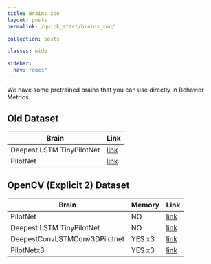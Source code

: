 ```yaml
---
title: Brains zoo
layout: posts
permalink: /quick_start/brains_zoo/

collection: posts

classes: wide

sidebar:
  nav: "docs"
---
```


We have some pretrained brains that you can use directly in Behavior Metrics.


## Old Dataset

| Brain | Link |
| ------ | ----------- |
| Deepest LSTM TinyPilotNet  | [link](https://drive.google.com/file/d/1Tzen7fSIs3hh9xir2J-NSu0XaVEmdewc/view?usp=sharing)  |
| PilotNet  | [link](https://drive.google.com/file/d/1CWVEKNqUPLvZ6L0nKzmonzLRa7i-lHUy/view?usp=sharing)       |

## OpenCV (Explicit 2) Dataset

| Brain | Memory | Link |
| ------ | ----------- | ------ |
| PilotNet   | NO | [link](https://drive.google.com/file/d/15b7W1kP0utLnc1olB1PD3-7Gll7nXgSy/view?usp=sharing) |
| Deepest LSTM TinyPilotNet   | NO | [link](https://drive.google.com/file/d/1M_nW37aPXUzbiG1Y2rw6DA0AOR64wbnD/view?usp=sharing)      |
| DeepestConvLSTMConv3DPilotnet  | YES x3 | [link](https://drive.google.com/file/d/1v8zN6TNOnJKUuyKq9S7fF7pf4pGTfraa/view?usp=sharing)    |
| PilotNetx3 | YES x3 | [link](https://drive.google.com/file/d/1MsJEpxOQA7nEVejJBnSAoLr8R3oOkrJm/view?usp=sharing)   |

